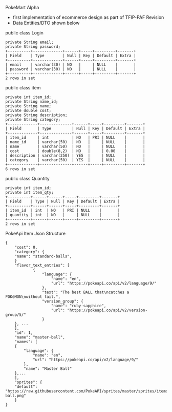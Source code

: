 PokeMart Alpha
- first implementation of ecommerce design as part of TFIP-PAF Revision
- Data Entities/DTO shown below

public class Login

	private String email;
	private String password;
	+----------+-------------+------+-----+---------+-------+
	| Field    | Type        | Null | Key | Default | Extra |
	+----------+-------------+------+-----+---------+-------+
	| email    | varchar(30) | NO   |     | NULL    |       |
	| password | varchar(30) | NO   |     | NULL    |       |
	+----------+-------------+------+-----+---------+-------+
	2 rows in set 

public class item	

	private int item_id;
	private String name_id;
	private String name;
	private double cost;
	private String description;
	private String category;
	+-------------+--------------+------+-----+---------+-------+
	| Field       | Type         | Null | Key | Default | Extra |
	+-------------+--------------+------+-----+---------+-------+
	| item_id     | int          | NO   | PRI | NULL    |       |
	| name_id     | varchar(50)  | NO   |     | NULL    |       |
	| name        | varchar(50)  | NO   |     | NULL    |       |
	| cost        | double(8,2)  | NO   |     | 0.00    |       |
	| description | varchar(250) | YES  |     | NULL    |       |
	| category    | varchar(50)  | YES  |     | NULL    |       |
	+-------------+--------------+------+-----+---------+-------+
	6 rows in set 

public class Quantity

    private int item_id;
    private int item_qty;
	+----------+------+------+-----+---------+-------+
	| Field    | Type | Null | Key | Default | Extra |
	+----------+------+------+-----+---------+-------+
	| item_id  | int  | NO   | PRI | NULL    |       |
	| quantity | int  | NO   |     | NULL    |       |
	+----------+------+------+-----+---------+-------+
	2 rows in set

PokeApi Item Json Structure

	{
	    "cost": 0,
	    "category": {
	    "name": "standard-balls",
	    }
	    "flavor_text_entries": [
	            {
	                "language": {
	                    "name": "en",
	                    "url": "https://pokeapi.co/api/v2/language/9/"
	                },
	                "text": "The best BALL that\ncatches a POKéMON\nwithout fail.",
	                "version_group": {
	                    "name": "ruby-sapphire",
	                    "url": "https://pokeapi.co/api/v2/version-group/5/"
	                }
	    }, ...
	    ],
	    "id": 1,
	    "name": "master-ball",
	    "names": [
	    {
	        "language": {
	            "name": "en",
	            "url": "https://pokeapi.co/api/v2/language/9/"
	        },
	        "name": "Master Ball"
	    },...
	    ],
	    "sprites": {
	    "default": "https://raw.githubusercontent.com/PokeAPI/sprites/master/sprites/items/master-ball.png"
	    }
	}
